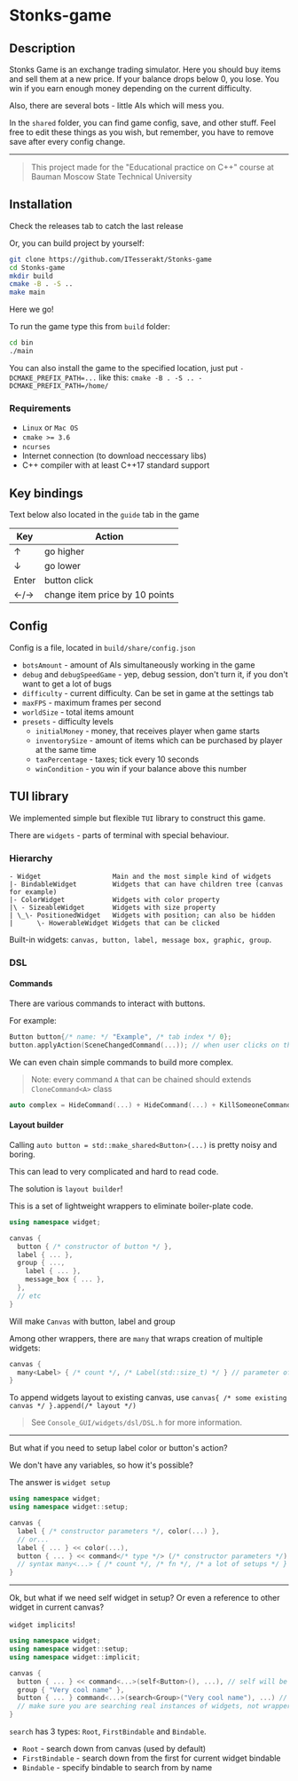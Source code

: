 # Stonks-game

## Description

Stonks Game is an exchange trading simulator. Here you should buy items and sell them at a new price. If your balance drops below 0, you lose. You win if you earn enough money depending on the current difficulty.

Also, there are several bots - little AIs which will mess you.

In the `shared` folder, you can find game config, save, and other stuff. Feel free to edit these things as you wish, but remember, you have to remove save after every config change.

***

> This project made for the "Educational practice on C++" course at Bauman Moscow State Technical University

## Installation

Check the releases tab to catch the last release

Or, you can build project by yourself:

```bash
git clone https://github.com/ITesserakt/Stonks-game
cd Stonks-game
mkdir build
cmake -B . -S ..
make main
```

Here we go!

To run the game type this from `build` folder:

```bash
cd bin
./main
```

You can also install the game to the specified location, just put `-DCMAKE_PREFIX_PATH=...` like this: `cmake -B . -S .. -DCMAKE_PREFIX_PATH=/home/`

### Requirements

* `Linux` or `Mac OS`
* `cmake >= 3.6`
* `ncurses`
* Internet connection (to download neccessary libs)
* C++ compiler with at least C++17 standard support

## Key bindings

Text below also located in the `guide` tab in the game

| Key   | Action  |
| ----- | ------- |
| &#8593; | go higher |
| &#8595; | go lower |
| Enter | button click |
| &#8592;/&#8594; | change item price by 10 points |

## Config

Config is a file, located in `build/share/config.json`

* `botsAmount` - amount of AIs simultaneously working in the game
* `debug` and `debugSpeedGame` - yep, debug session, don't turn it, if you don't want to get a lot of bugs
* `difficulty` - current difficulty. Can be set in game at the settings tab
* `maxFPS` - maximum frames per second
* `worldSize` - total items amount
* `presets` - difficulty levels
   * `initialMoney` - money, that receives player when game starts
   * `inventorySize` - amount of items which can be purchased by player at the same time
   * `taxPercentage` - taxes; tick every 10 seconds
   * `winCondition` - you win if your balance above this number

## TUI library

We implemented simple but flexible `TUI` library to construct this game.

There are `widgets` - parts of terminal with special behaviour.

### Hierarchy 

```text
- Widget                  Main and the most simple kind of widgets
|- BindableWidget         Widgets that can have children tree (canvas for example)
|- ColorWidget            Widgets with color property
|\ - SizeableWidget       Widgets with size property
| \_\- PositionedWidget   Widgets with position; can also be hidden
|      \- HowerableWidget Widgets that can be clicked
```

Built-in widgets: `canvas, button, label, message box, graphic, group`.

### DSL

#### Commands

There are various commands to interact with buttons.

For example:

```c++
Button button{/* name: */ "Example", /* tab index */ 0};
button.applyAction(SceneChangedCommand(...)); // when user clicks on this button, act method will be called
```

We can even chain simple commands to build more complex.

> Note: every command `A` that can be chained should extends `CloneCommand<A>` class

```c++
auto complex = HideCommand(...) + HideCommand(...) + KillSomeoneCommand(...)
```
#### Layout builder

Calling `auto button = std::make_shared<Button>(...)` is pretty noisy and boring.

This can lead to very complicated and hard to read code.

The solution is `layout builder`!

This is a set of lightweight wrappers to eliminate boiler-plate code.

```c++
using namespace widget;

canvas {
  button { /* constructor of button */ },
  label { ... },
  group { ...,
    label { ... },
    message_box { ... },
  },
  // etc
}
```

Will make `Canvas` with button, label and group

Among other wrappers, there are `many` that wraps creation of multiple widgets:

```c++
canvas {
  many<Label> { /* count */, /* Label(std::size_t) */ } // parameter of a function is ordinal number of widget
}
```

To append widgets layout to existing canvas, use `canvas{ /* some existing canvas */ }.append(/* layout */)`

> See `Console_GUI/widgets/dsl/DSL.h` for more information.

***

But what if you need to setup label color or button's action?

We don't have any variables, so how it's possible?

The answer is `widget setup`

```c++
using namespace widget;
using namespace widget::setup;

canvas {
  label { /* constructor parameters */, color(...) },
  // or...
  label { ... } << color(...),
  button { ... } << command</* type */> (/* constructor parameters */) + command<...>(...)
  // syntax many<...> { /* count */, /* fn */, /* a lot of setups */ } isn't supported
}
```
***

Ok, but what if we need self widget in setup? Or even a reference to other widget in current canvas?

`widget implicits`!

```c++
using namespace widget;
using namespace widget::setup;
using namespace widget::implicit;

canvas {
  button { ... } << command<...>(self<Button>(), ...), // self will be resolved to button instance
  group { "Very cool name" },
  button { ... } command<...>(search<Group>("Very cool name"), ...) // search will be resolved to group right instance
  // make sure you are searching real instances of widgets, not wrappers!
}
```

`search` has 3 types: `Root`, `FirstBindable` and `Bindable`.

* `Root` - search down from canvas (used by default)
* `FirstBindable` - search down from the first for current widget bindable
* `Bindable` - specify bindable to search from by name
